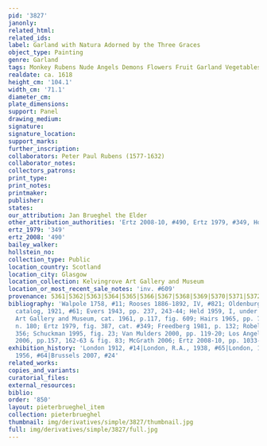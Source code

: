 ```yaml
---
pid: '3827'
janonly: 
related_html: 
related_ids: 
label: Garland with Natura Adorned by the Three Graces
object_type: Painting
genre: Garland
tags: Monkey Rubens Nude Angels Demons Flowers Fruit Garland Vegetables
realdate: ca. 1618
height_cm: '104.1'
width_cm: '71.1'
diameter_cm: 
plate_dimensions: 
support: Panel
drawing_medium: 
signature: 
signature_location: 
support_marks: 
further_inscription: 
collaborators: Peter Paul Rubens (1577-1632)
collaborator_notes: 
collectors_patrons: 
print_type: 
print_notes: 
printmaker: 
publisher: 
states: 
our_attribution: Jan Brueghel the Elder
other_attribution_authorities: 'Ertz 2008-10, #490, Ertz 1979, #349, Honig database'
ertz_1979: '349'
ertz_2008: '490'
bailey_walker: 
hollstein_no: 
collection_type: Public
location_country: Scotland
location_city: Glasgow
location_collection: Kelvingrove Art Gallery and Museum
location_or_most_recent_sale_notes: 'inv. #609'
provenance: 5361|5362|5363|5364|5365|5366|5367|5368|5369|5370|5371|5372|5373|5374
bibliography: 'Walpole 1758, #11; Rooses 1886-1892, IV, #821; Oldenburg in Rubens
  catalog, 1921, #61; Evers 1943, pp. 237, 243-44; Held 1959, I, under #75; Glasgow
  Art Gallery and Museum, cat. 1961, p.117, fig. 609; Hairs 1965, pp. 73, 301, 359,
  n. 180; Ertz 1979, fig. 387, cat. #349; Freedberg 1981, p. 132; Robels 1989, p.
  356; Schuckman 1995, fig. 23; Van Mulders 2000, pp. 119-20; Los Angeles/The Hague
  2006, pp.157, 162-63 & fig. 83; McGrath 2006; Ertz 2008-10, pp. 1033-35, cat. #490'
exhibition_history: 'London 1912, #14|London, R.A., 1938, #65|London, 1953/54, #194|Bruges
  1956, #64|Brussels 2007, #24'
related_works: 
copies_and_variants: 
curatorial_files: 
external_resources: 
biblio: 
order: '850'
layout: pieterbrueghel_item
collection: pieterbrueghel
thumbnail: img/derivatives/simple/3827/thumbnail.jpg
full: img/derivatives/simple/3827/full.jpg
---
```

